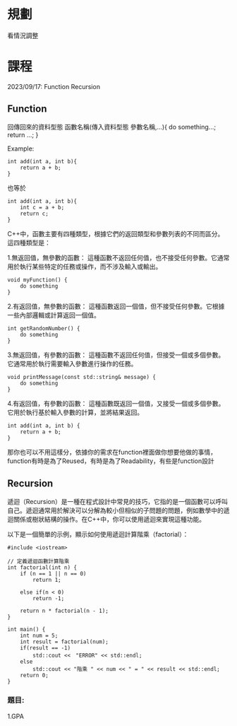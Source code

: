 # 規劃
看情況調整

# 課程
2023/09/17: Function Recursion

## Function
回傳回來的資料型態 函數名稱(傳入資料型態 參數名稱,...){
    do something...;
    return ...;
}

Example:
```
int add(int a, int b){
    return a + b;
}
```

也等於

```
int add(int a, int b){
    int c = a + b;
    return c;
}
```

C++中，函數主要有四種類型，根據它們的返回類型和參數列表的不同而區分。這四種類型是：

1.無返回值，無參數的函數：
這種函數不返回任何值，也不接受任何參數。它通常用於執行某些特定的任務或操作，而不涉及輸入或輸出。
```
void myFunction() {
    do something
}
```

2.有返回值，無參數的函數：
這種函數返回一個值，但不接受任何參數。它根據一些內部邏輯或計算返回一個值。
```
int getRandomNumber() {
    do something
}
```

3.無返回值，有參數的函數：
這種函數不返回任何值，但接受一個或多個參數。它通常用於執行需要輸入參數進行操作的任務。
```
void printMessage(const std::string& message) {
    do something
}
```

4.有返回值，有參數的函數：
這種函數既返回一個值，又接受一個或多個參數。它用於執行基於輸入參數的計算，並將結果返回。
```
int add(int a, int b) {
    return a + b;
}
```

那你也可以不用這樣分，依據你的需求在function裡面做你想要他做的事情，function有時是為了Reused，有時是為了Readability，有些是function設計

## Recursion
遞迴（Recursion）是一種在程式設計中常見的技巧，它指的是一個函數可以呼叫自己。遞迴通常用於解決可以分解為較小但相似的子問題的問題，例如數學中的遞迴關係或樹狀結構的操作。在C++中，你可以使用遞迴來實現這種功能。

以下是一個簡單的示例，顯示如何使用遞迴計算階乘（factorial）：
```
#include <iostream>

// 定義遞迴函數計算階乘
int factorial(int n) {
    if (n == 1 || n == 0)
        return 1;
    
    else if(n < 0)
        return -1; 
    
    return n * factorial(n - 1);
}

int main() {
    int num = 5;
    int result = factorial(num);
    if(result == -1)
        std::cout <<　"ERROR" << std::endl;
    else
        std::cout << "階乘 " << num << " = " << result << std::endl;
    return 0;
}
```
### 題目:
1.GPA